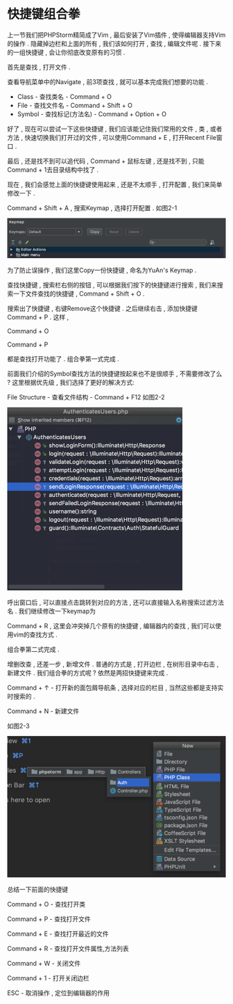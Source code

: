 # 快捷键组合拳

上一节我们把PHPStorm精简成了Vim , 最后安装了Vim插件 , 使得编辑器支持Vim的操作 . 隐藏掉边栏和上面的所有 , 我们该如何打开 , 查找 , 编辑文件呢 . 接下来的一组快捷键 , 会让你彻底改变原有的习惯 .

首先是查找 , 打开文件 .

查看导航菜单中的Navigate , 前3项查找 , 就可以基本完成我们想要的功能 .

* Class - 查找类名 - Command + O
* File - 查找文件名 - Command + Shift + O
* Symbol - 查找标记\(方法名\) - Command + Option + O

好了 , 现在可以尝试一下这些快捷键 , 我们应该能记住我们常用的文件 , 类 , 或者方法 , 快速切换我们打开过的文件 , 可以使用Command + E , 打开Recent File窗口 .

最后 , 还是找不到可以追代码 , Command + 鼠标左键 , 还是找不到 , 只能Command + 1去目录结构中找了 .

现在 , 我们会感觉上面的快捷键使用起来 , 还是不太顺手 , 打开配置 , 我们来简单修改一下 .

Command + Shift + A , 搜索Keymap , 选择打开配置 . 如图2-1

![](/assets/2-1.png)

为了防止误操作 , 我们这里Copy一份快捷键 , 命名为YuAn's Keymap .

查找快捷键 , 搜索栏右侧的按钮 , 可以根据我们按下的快捷键进行搜索 , 我们来搜索一下文件查找的快捷键 , Command + Shift + O .

搜索出了快捷键 , 右键Remove这个快捷键 . 之后继续右击 , 添加快捷键Command + P . 这样 ,

Command + O

Command + P

都是查找打开功能了 . 组合拳第一式完成 .

前面我们介绍的Symbol查找方法的快捷键按起来也不是很顺手 , 不需要修改了么 ? 这里根据优先级 , 我们选择了更好的解决方式:

File Structure - 查看文件结构 - Command + F12 如图2-2

![](/assets/2-2.png)

呼出窗口后 , 可以直接点击跳转到对应的方法 , 还可以直接输入名称搜索过滤方法名 . 我们继续修改一下keymap为

Command + R , 这里会冲突掉几个原有的快捷键 , 编辑器内的查找 , 我们可以使用vim的查找方式 .

组合拳第二式完成 .

增删改查 , 还差一步 , 新增文件 . 普通的方式是 , 打开边栏 , 在树形目录中右击 , 新建文件 . 我们组合拳的方式呢 ? 依然是两招快捷键来完成 .

Command + ↑ - 打开新的面包屑导航条 , 选择对应的栏目 , 当然这些都是支持实时搜索的 .

Command + N - 新建文件

如图2-3

![](/assets/2-3.png)

总结一下前面的快捷键

Command + O - 查找打开类

Command + P - 查找打开文件

Command + E - 查找打开最近的文件

Command + R - 查找打开文件属性,方法列表

Command + W - 关闭文件

Command + 1 - 打开关闭边栏

ESC  - 取消操作 , 定位到编辑器的作用

